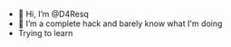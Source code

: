 - 👋 Hi, I’m @D4Resq
- 👀 I’m a complete hack and barely know what I'm doing
- Trying to learn

<!---
D4Resq/D4Resq is a ✨ special ✨ repository because its `README.md` (this file) appears on your GitHub profile.
You can click the Preview link to take a look at your changes.
--->
